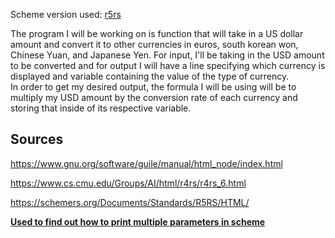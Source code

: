 Scheme version used: [r5rs](https://schemers.org/Documents/Standards/R5RS/HTML/)

The program I will be working on is function that will take in a US dollar amount
and convert it to other currencies in euros, south korean won, Chinese Yuan, and Japanese Yen.
For input, I'll be taking in the USD amount to be converted and for output I will have a line specifying which currency is displayed and variable containing the value of the type of currency.\
In order to get my desired output, the formula I will be using will be to multiply my USD amount by the conversion rate of each currency and storing that inside of its respective variable.


## Sources 
https://www.gnu.org/software/guile/manual/html_node/index.html

https://www.cs.cmu.edu/Groups/AI/html/r4rs/r4rs_6.html

https://schemers.org/Documents/Standards/R5RS/HTML/

[**Used to find out how to print multiple parameters in scheme**](https://stackoverflow.com/questions/26539585/how-to-display-multiple-parameters-in-r5rs-scheme)
